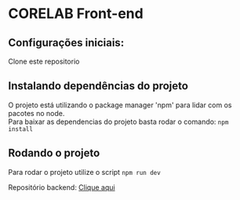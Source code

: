 # CORELAB Front-end

## Configurações iniciais:

Clone este repositorio

## Instalando dependências do projeto

O projeto está utilizando o package manager 'npm' para lidar com os pacotes no node.
<br />
Para baixar as dependencias do projeto basta rodar o comando: `npm install`
<br/>

## Rodando o projeto

Para rodar o projeto utilize o script `npm run dev`

Repositório backend: <a href="https://github.com/devjoselima/corelab-api"> Clique aqui </a>
